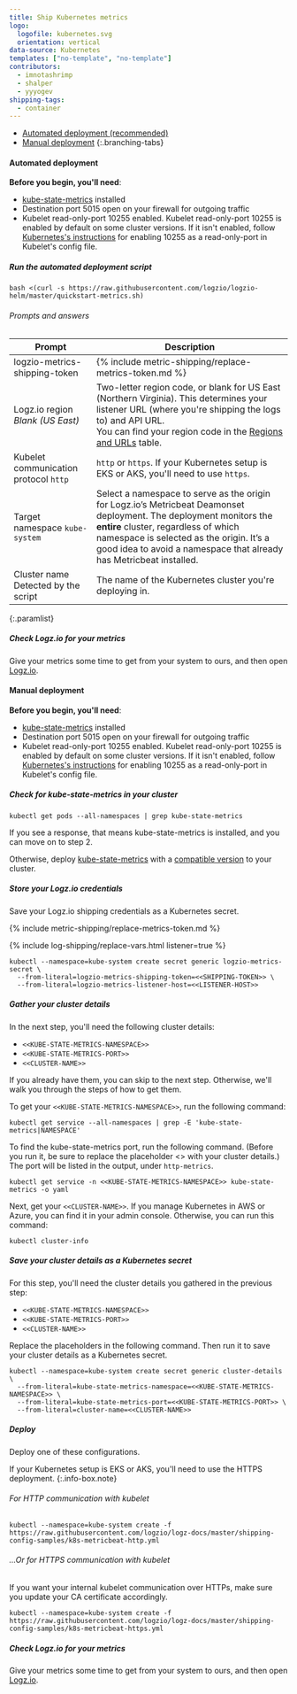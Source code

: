 ```yaml
---
title: Ship Kubernetes metrics
logo:
  logofile: kubernetes.svg
  orientation: vertical
data-source: Kubernetes
templates: ["no-template", "no-template"]
contributors:
  - imnotashrimp
  - shalper
  - yyyogev
shipping-tags:
  - container
---
```


<!-- tabContainer:start -->
<div class="branching-container">

* [Automated deployment <span class="sm ital">(recommended)</span>](#automated-config)
* [Manual deployment](#manual-config)
{:.branching-tabs}

<!-- tab:start -->
<div id="automated-config">

#### Automated deployment


**Before you begin, you'll need**:

* [kube-state-metrics](https://github.com/kubernetes/kube-state-metrics) installed
* Destination port 5015 open on your firewall for outgoing traffic
* Kubelet read-only-port 10255 enabled. Kubelet read-only-port 10255 is enabled by default on some cluster versions. If it isn't enabled, follow [Kubernetes's instructions](https://kubernetes.io/docs/reference/command-line-tools-reference/kubelet/) for enabling 10255 as a read-only-port in Kubelet's config file.



<div class="tasklist">

##### Run the automated deployment script

```shell
bash <(curl -s https://raw.githubusercontent.com/logzio/logzio-helm/master/quickstart-metrics.sh)
```

###### Prompts and answers

| Prompt | Description |
|---|---|
| logzio-metrics-shipping-token <span class="required-param"></span> | {% include metric-shipping/replace-metrics-token.md %} |
| Logz.io region <span class="default-param">_Blank (US East)_</span> | Two-letter region code, or blank for US East (Northern Virginia). This determines your listener URL (where you're shipping the logs to) and API URL. <br> You can find your region code in the [Regions and URLs](https://docs.logz.io/user-guide/accounts/account-region.html#regions-and-urls) table. |
| Kubelet communication protocol <span class="default-param">`http`</span> | `http` or `https`. If your Kubernetes setup is EKS or AKS, you'll need to use `https`. |
| Target namespace <span class="default-param">`kube-system`</span> | Select a namespace to serve as the origin for Logz.io’s Metricbeat Deamonset deployment. The deployment monitors the **entire** cluster, regardless of which namespace is selected as the origin. It’s a good idea to avoid a namespace that already has Metricbeat installed. |
| Cluster name <span class="default-param">Detected by the script</span> | The name of the Kubernetes cluster you're deploying in. |
{:.paramlist}

##### Check Logz.io for your metrics

Give your metrics some time to get from your system to ours,
and then open [Logz.io](https://app.logz.io/#/dashboard/grafana/).

</div>

</div>
<!-- tab:end -->

<!-- tab:start -->
<div id="manual-config">

#### Manual deployment


**Before you begin, you'll need**:

* [kube-state-metrics](https://github.com/kubernetes/kube-state-metrics) installed
* Destination port 5015 open on your firewall for outgoing traffic
* Kubelet read-only-port 10255 enabled. Kubelet read-only-port 10255 is enabled by default on some cluster versions. If it isn't enabled, follow [Kubernetes's instructions](https://kubernetes.io/docs/reference/command-line-tools-reference/kubelet/) for enabling 10255 as a read-only-port in Kubelet's config file.

<div class="tasklist">

##### Check for kube-state-metrics in your cluster

```shell
kubectl get pods --all-namespaces | grep kube-state-metrics
```

If you see a response,
that means kube-state-metrics is installed,
and you can move on to step 2.

Otherwise, deploy [kube-state-metrics](https://github.com/kubernetes/kube-state-metrics)
with a [compatible version](https://github.com/kubernetes/kube-state-metrics#compatibility-matrix) to your cluster.

##### Store your Logz.io credentials

Save your Logz.io shipping credentials as a Kubernetes secret.

{% include metric-shipping/replace-metrics-token.md %}

{% include log-shipping/replace-vars.html listener=true %}

```shell
kubectl --namespace=kube-system create secret generic logzio-metrics-secret \
  --from-literal=logzio-metrics-shipping-token=<<SHIPPING-TOKEN>> \
  --from-literal=logzio-metrics-listener-host=<<LISTENER-HOST>>
```

##### Gather your cluster details

In the next step, you'll need the following cluster details:

* `<<KUBE-STATE-METRICS-NAMESPACE>>`
* `<<KUBE-STATE-METRICS-PORT>>`
* `<<CLUSTER-NAME>>`

If you already have them, you can skip to the next step. Otherwise, we'll walk you through the steps of how to get them.

To get your `<<KUBE-STATE-METRICS-NAMESPACE>>`, run the following command:

```shell
kubectl get service --all-namespaces | grep -E 'kube-state-metrics|NAMESPACE'
```

To find the kube-state-metrics port, run the following command. (Before you run it, be sure to replace the placeholder <<KUBE-STATE-METRICS-NAMESPACE>> with your cluster details.) The port will be listed in the output, under `http-metrics`.

```shell
kubectl get service -n <<KUBE-STATE-METRICS-NAMESPACE>> kube-state-metrics -o yaml
```

Next, get your `<<CLUSTER-NAME>>`. If you manage Kubernetes in AWS or Azure,
you can find it in your admin console. Otherwise, you can run this command:

```shell
kubectl cluster-info
```

##### Save your cluster details as a Kubernetes secret

For this step, you'll need the cluster details you gathered in the previous step:

* `<<KUBE-STATE-METRICS-NAMESPACE>>`
* `<<KUBE-STATE-METRICS-PORT>>`
* `<<CLUSTER-NAME>>`

Replace the placeholders in the following command. Then run it to save your cluster details as a Kubernetes secret.

```shell
kubectl --namespace=kube-system create secret generic cluster-details \
  --from-literal=kube-state-metrics-namespace=<<KUBE-STATE-METRICS-NAMESPACE>> \
  --from-literal=kube-state-metrics-port=<<KUBE-STATE-METRICS-PORT>> \
  --from-literal=cluster-name=<<CLUSTER-NAME>>
```

##### Deploy

Deploy one of these configurations.

If your Kubernetes setup is EKS or AKS,
you'll need to use the HTTPS deployment.
{:.info-box.note}

###### For HTTP communication with kubelet

```shell
kubectl --namespace=kube-system create -f https://raw.githubusercontent.com/logzio/logz-docs/master/shipping-config-samples/k8s-metricbeat-http.yml
```

###### ...Or for HTTPS communication with kubelet

If you want your internal kubelet communication over HTTPs,
make sure you update your CA certificate accordingly.

```shell
kubectl --namespace=kube-system create -f https://raw.githubusercontent.com/logzio/logz-docs/master/shipping-config-samples/k8s-metricbeat-https.yml
```

##### Check Logz.io for your metrics

Give your metrics some time to get from your system to ours,
and then open [Logz.io](https://app.logz.io/#/dashboard/grafana/).

</div>

</div>
<!-- tab:end -->

</div>
<!-- tabContainer:end -->

